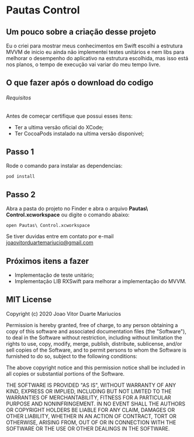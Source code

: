 # Pautas Control


## Um pouco sobre a criação desse projeto 

Eu o criei para mostrar meus conhecimentos em Swift escolhi a estrutura MVVM de inicio eu ainda não implementei testes unitários e nem libs para melhorar o desempenho do aplicativo na estrutura escolhida, mas isso está nos planos, o tempo de execução vai variar do meu tempo livre.

## O que fazer após o download do codigo

###### Requisitos 

Antes de começar certifique que possui esses itens:

- Ter a ultima versão oficial do XCode;
- Ter CocoaPods instalado na ultima versão disponivel;

## Passo 1

Rode o comando para instalar as dependencias:

```
pod install

```

## Passo 2

Abra a pasta do projeto no Finder e abra o arquivo **Pautas\ Control.xcworkspace** ou 
digite o comando abaixo:

```
open Pautas\ Control.xcworkspace

```

Se tiver duvidas entre em contato por e-mail joaovitorduartemariucio@gmail.com

## Próximos itens a fazer

- Implementação de teste unitário;
- Implementação LIB RXSwift para melhorar a implementação do MVVM.

## MIT License

Copyright (c) 2020 Joao Vitor Duarte Mariucios

Permission is hereby granted, free of charge, to any person obtaining a copy
of this software and associated documentation files (the "Software"), to deal
in the Software without restriction, including without limitation the rights
to use, copy, modify, merge, publish, distribute, sublicense, and/or sell
copies of the Software, and to permit persons to whom the Software is
furnished to do so, subject to the following conditions:

The above copyright notice and this permission notice shall be included in all
copies or substantial portions of the Software.

THE SOFTWARE IS PROVIDED "AS IS", WITHOUT WARRANTY OF ANY KIND, EXPRESS OR
IMPLIED, INCLUDING BUT NOT LIMITED TO THE WARRANTIES OF MERCHANTABILITY,
FITNESS FOR A PARTICULAR PURPOSE AND NONINFRINGEMENT. IN NO EVENT SHALL THE
AUTHORS OR COPYRIGHT HOLDERS BE LIABLE FOR ANY CLAIM, DAMAGES OR OTHER
LIABILITY, WHETHER IN AN ACTION OF CONTRACT, TORT OR OTHERWISE, ARISING FROM,
OUT OF OR IN CONNECTION WITH THE SOFTWARE OR THE USE OR OTHER DEALINGS IN THE
SOFTWARE.
